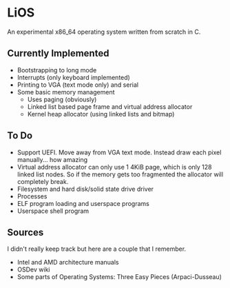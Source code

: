 # LiOS

An experimental x86_64 operating system written from scratch in C.

## Currently Implemented
 * Bootstrapping to long mode
 * Interrupts (only keyboard implemented)
 * Printing to VGA (text mode only) and serial
 * Some basic memory management
   * Uses paging (obviously)
   * Linked list based page frame and virtual address allocator
   * Kernel heap allocator (using linked lists and bitmap)

## To Do
 * Support UEFI. Move away from VGA text mode. Instead draw each pixel manually... how amazing
 * Virtual address allocator can only use 1 4KiB page, which is only 128 linked list nodes. So if the memory gets too fragmented the allocator will completely break.
 * Filesystem and hard disk/solid state drive driver
 * Processes
 * ELF program loading and userspace programs
 * Userspace shell program

## Sources
I didn't really keep track but here are a couple that I remember.
 * Intel and AMD architecture manuals
 * OSDev wiki
 * Some parts of Operating Systems: Three Easy Pieces (Arpaci-Dusseau)
